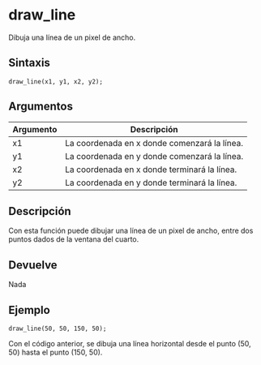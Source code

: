 # draw_line

Dibuja una línea de un pixel de ancho.

## Sintaxis

  
```gml  
draw_line(x1, y1, x2, y2);  
```  

## Argumentos

Argumento|Descripción|  
---|---|  
x1|La coordenada en x donde comenzará la línea.|  
y1|La coordenada en y donde comenzará la línea.|  
x2|La coordenada en x donde terminará la línea.|  
y2|La coordenada en y donde terminará la línea.|  

## Descripción

Con esta función puede dibujar una línea de un pixel de ancho, entre dos puntos dados de la ventana del cuarto.

## Devuelve

Nada

## Ejemplo

  
```gml  
draw_line(50, 50, 150, 50);  
```  
Con el código anterior, se dibuja una línea horizontal desde el punto (50, 50) hasta el punto (150, 50).